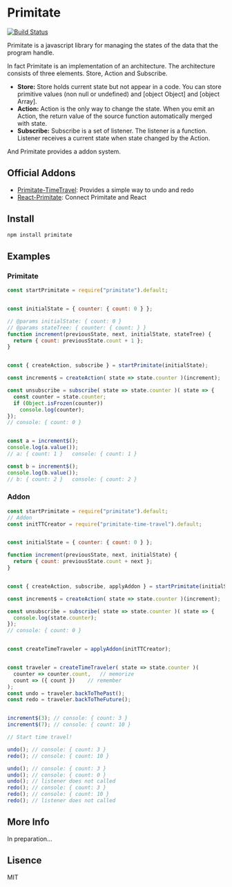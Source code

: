 # Primitate
[![Build Status](https://travis-ci.org/YooShibu/Primitate.svg?branch=master)](https://travis-ci.org/YooShibu/Primitate)

Primitate is a javascript library for managing the states of the data that the program handle.

In fact Primitate is an implementation of an architecture. The architecture consists of three elements. Store, Action and Subscribe.

* **Store:** Store holds current state but not appear in a code. You can store primitive values (non null or undefined) and [object Object] and [object Array]. 
* **Action:** Action is the only way to change the state. When you emit an Action, the return value of the source function automatically merged with state.
* **Subscribe:** Subscribe is a set of listener. The listener is a function. Listener receives a current state when state changed by the Action.

And Primitate provides a addon system.


## Official Addons

* [Primitate-TimeTravel](https://github.com/YooShibu/Primitate-TimeTravel): Provides a simple way to undo and redo
* [React-Primitate](https://github.com/YooShibu/React-Primitate): Connect Primitate and React


## Install
 
```sh
npm install primitate
```


## Examples

### Primitate

``` js
const startPrimitate = require("primitate").default;


const initialState = { counter: { count: 0 } };

// @params initialState: { count: 0 }
// @params stateTree: { counter: { count: } }
function increment(previousState, next, initialState, stateTree) {
  return { count: previousState.count + 1 };
}


const { createAction, subscribe } = startPrimitate(initialState);

const increment$ = createAction( state => state.counter )(increment);

const unsubscribe = subscribe( state => state.counter )( state => {
  const counter = state.counter;
  if (Object.isFrozen(counter))
    console.log(counter);
});
// console: { count: 0 }


const a = increment$();
console.log(a.value());
// a: { count: 1 }   console: { count: 1 }

const b = increment$();
console.log(b.value());
// b: { count: 2 }   console: { count: 2 }
```

### Addon

``` js
const startPrimitate = require("primitate").default;
// Addon 
const initTTCreator = require("primitate-time-travel").default;


const initialState = { counter: { count: 0 } };

function increment(previousState, next, initialState) {
  return { count: previousState.count + next };
}


const { createAction, subscribe, applyAddon } = startPrimitate(initialState);

const increment$ = createAction( state => state.counter )(increment);

const unsubscribe = subscribe( state => state.counter )( state => {
  console.log(state.counter);
});
// console: { count: 0 }


const createTimeTraveler = applyAddon(initTTCreator);


const traveler = createTimeTraveler( state => state.counter )(
  counter => counter.count,   // memorize
  count => ({ count })    // remember
);
const undo = traveler.backToThePast();
const redo = traveler.backToTheFuture();


increment$(3); // console: { count: 3 }
increment$(7); // console: { count: 10 }

// Start time travel!

undo(); // console: { count: 3 }
redo(); // console: { count: 10 }

undo(); // console: { count: 3 }
undo(); // console: { count: 0 }
undo(); // listener does not called
redo(); // console: { count: 3 }
redo(); // console: { count: 10 }
redo(); // listener does not called
```

## More Info
In preparation...

## Lisence
MIT